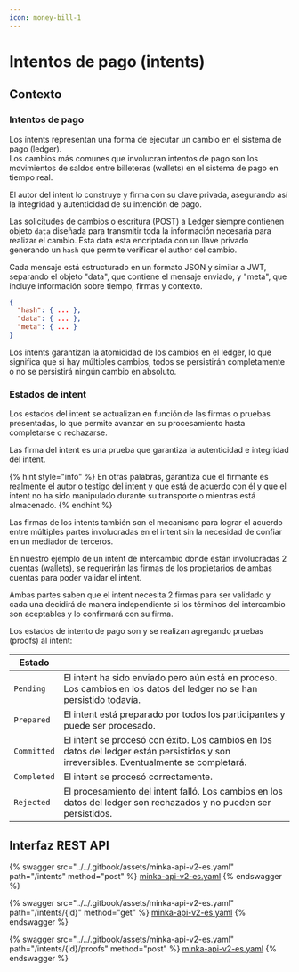 ```yaml
---
icon: money-bill-1
---
```


# Intentos de pago (intents)

## Contexto

### Intentos de pago

Los intents representan una forma de ejecutar un cambio en el sistema de pago (ledger). \
Los cambios más comunes que involucran intentos de pago son los movimientos de saldos entre billeteras (wallets) en el sistema de pago en tiempo real.

El autor del intent lo construye y firma con su clave privada, asegurando así la integridad y autenticidad de su intención de pago.&#x20;

Las solicitudes de cambios o escritura (POST) a Ledger siempre contienen objeto `data` diseñada para transmitir toda la información necesaria para realizar el cambio. Esta data esta encriptada con un llave privado generando un `hash` que permite verificar el author del cambio.&#x20;

Cada mensaje está estructurado en un formato JSON y similar a JWT, separando el objeto "data", que contiene el mensaje enviado, y "meta", que incluye información sobre tiempo, firmas y contexto.

```json
{
  "hash": { ... },
  "data": { ... },
  "meta": { ... }
}
```

Los intents garantizan la atomicidad de los cambios en el ledger, lo que significa que si hay múltiples cambios, todos se persistirán completamente o no se persistirá ningún cambio en absoluto.

### Estados de intent

Los estados del intent se actualizan en función de las firmas o pruebas presentadas, lo que permite avanzar en su procesamiento hasta completarse o rechazarse.

Las firma del intent es una prueba que garantiza la autenticidad e integridad del intent.&#x20;

{% hint style="info" %}
En otras palabras, garantiza que el firmante es realmente el autor o testigo del intent y que está de acuerdo con él y que el intent no ha sido manipulado durante su transporte o mientras está almacenado.
{% endhint %}

Las firmas de los intents también son el mecanismo para lograr el acuerdo entre múltiples partes involucradas en el intent sin la necesidad de confiar en un mediador de terceros.&#x20;

En nuestro ejemplo de un intent de intercambio donde están involucradas 2 cuentas (wallets), se requerirán las firmas de los propietarios de ambas cuentas para poder validar el intent.

Ambas partes saben que el intent necesita 2 firmas para ser validado y cada una decidirá de manera independiente si los términos del intercambio son aceptables y lo confirmará con su firma.

Los estados de intento de pago son y se realizan agregando pruebas (proofs) al intent:

| Estado      |                                                                                                                                         |
| ----------- | --------------------------------------------------------------------------------------------------------------------------------------- |
| `Pending`   | El intent ha sido enviado pero aún está en proceso. Los cambios en los datos del ledger no se han persistido todavía.                   |
| `Prepared`  | El intent está preparado por todos los participantes y puede ser procesado.                                                             |
| `Committed` | El intent se procesó con éxito. Los cambios en los datos del ledger están persistidos y son irreversibles. Eventualmente se completará. |
| `Completed` | El intent se procesó correctamente.                                                                                                     |
| `Rejected`  | El procesamiento del intent falló. Los cambios en los datos del ledger son rechazados y no pueden ser persistidos.                      |

## Interfaz REST API

{% swagger src="../../.gitbook/assets/minka-api-v2-es.yaml" path="/intents" method="post" %}
[minka-api-v2-es.yaml](../../.gitbook/assets/minka-api-v2-es.yaml)
{% endswagger %}

{% swagger src="../../.gitbook/assets/minka-api-v2-es.yaml" path="/intents/{id}" method="get" %}
[minka-api-v2-es.yaml](../../.gitbook/assets/minka-api-v2-es.yaml)
{% endswagger %}

{% swagger src="../../.gitbook/assets/minka-api-v2-es.yaml" path="/intents/{id}/proofs" method="post" %}
[minka-api-v2-es.yaml](../../.gitbook/assets/minka-api-v2-es.yaml)
{% endswagger %}

